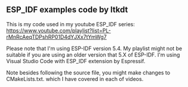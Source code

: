## ESP_IDF examples code by ltkdt

This is my code used in my youtube ESP_IDF series: https://www.youtube.com/playlist?list=PL-rMnRcAeqTDPshRP01D4dYJXx7tYmWg7

Please note that I'm using ESP-IDF version 5.4. My playlist might not be suitable if you are using an older version that 5.X of 
ESP-IDF. I'm using Visual Studio Code with ESP_IDF extension by Espressif. 

Note besides following the source file, you might make changes to CMakeLists.txt. which I have covered in each of videos.